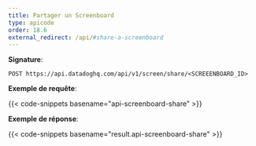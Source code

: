 ```yaml
---
title: Partager un Screenboard
type: apicode
order: 18.6
external_redirect: /api/#share-a-screenboard
---
```


**Signature**:

`POST https://api.datadoghq.com/api/v1/screen/share/<SCREEENBOARD_ID>`

**Exemple de requête**:

{{< code-snippets basename="api-screenboard-share" >}}

**Exemple de réponse**:

{{< code-snippets basename="result.api-screenboard-share" >}}

